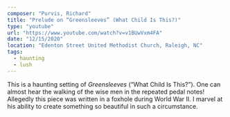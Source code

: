 ```yaml
---
composer: "Purvis, Richard"
title: "Prelude on “Greensleeves” (What Child Is This?)"
type: "youtube"
url: "https://www.youtube.com/watch?v=v1BUwVxm4FA"
date: "12/15/2020"
location: "Edenton Street United Methodist Church, Raleigh, NC"
tags:
  - haunting
  - lush
---
```


This is a haunting setting of _Greensleeves_ (“What Child Is This?”). One can
almost hear the walking of the wise men in the repeated pedal notes! Allegedly
this piece was written in a foxhole during World War II. I marvel at his ability
to create something so beautiful in such a circumstance.
